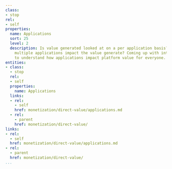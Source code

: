 ```yaml
---
class:
- stop
rel:
- self
properties:
  name: Applications
  sort: 25
  level: 2
  description: Is value generated looked at on a per application basis? Does having
    multiple applications impact the value generate? Coming up with interesting ways
    to understand how applications impact platform value for everyone.
entities:
- class:
  - stop
  rel:
  - self
  properties:
    name: Applications
  links:
  - rel:
    - self
    href: monetization/direct-value/applications.md
  - rel:
    - parent
    href: monetization/direct-value/
links:
- rel:
  - self
  href: monetization/direct-value/applications.md
- rel:
  - parent
  href: monetization/direct-value/
...
```

